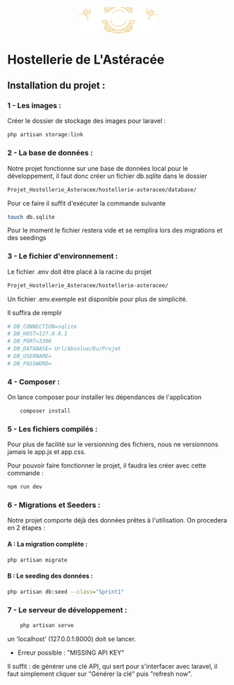 <p align="center"><img src="../hostellerie-asteracee/storage/app/public/images/logoHeader.svg" width="180" alt="Logo Asteracée"></p>


# Hostellerie de L'Astéracée

## Installation du projet :

### 1 - Les images :
Créer le dossier de stockage des images pour laravel :
```sh
php artisan storage:link
```
### 2 - La base de données :
Notre projet fonctionne sur une base de données local pour le développement, il faut donc créer un fichier db.sqlite dans le dossier 
```sh
Projet_Hostellerie_Asteracee/hostellerie-asteracee/database/
```
Pour ce faire il suffit d'exécuter la commande suivante

```sh
touch db.sqlite
```
Pour le moment le fichier restera vide et se remplira lors des migrations et des seedings

### 3 - Le fichier d'environnement :
Le fichier .env doit être placé à la racine du projet 
```sh
Projet_Hostellerie_Asteracee/hostellerie-asteracee/
```
Un fichier .env.exemple est disponible pour plus de simplicité.

Il suffira de remplir
```sh
# DB_CONNECTION=sqlite
# DB_HOST=127.0.0.1
# DB_PORT=3306
# DB_DATABASE= Url/Absolue/Du/Projet
# DB_USERNAME=
# DB_PASSWORD=
```

### 4 - Composer :

On lance composer pour installer les dépendances de l'application
```sh
    composer install
```

### 5 - Les fichiers compilés :
Pour plus de facilité sur le versionning des fichiers, nous ne versionnons jamais le app.js et app.css.

Pour pouvoir faire fonctionner le projet, il faudra les créer avec cette commande :
```sh
npm run dev
```
### 6 - Migrations et Seeders :
Notre projet comporte déjà des données prêtes à l'utilisation.
On procedera en 2 étapes :
#### A : La migration complète :
```sh 
php artisan migrate
```
#### B : Le seeding des données :
```sh
php artisan db:seed --class="Sprint1"
```


### 7 - Le serveur de développement :
```sh
    php artisan serve
```
un 'localhost' (127.0.0.1:8000) doit se lancer.

- Erreur possible : "MISSING API KEY"

Il suffit : de générer une clé API, qui sert pour s'interfacer avec laravel, il faut simplement cliquer sur "Générer la clé" puis "refresh now".
  


